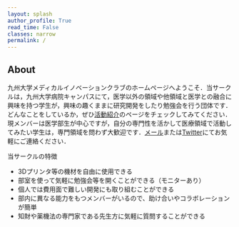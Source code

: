 ```yaml
---
layout: splash
author_profile: True
read_time: False
classes: narrow
permalink: /
---
```

<a name="about"></a>
## About

九州大学メディカルイノベーションクラブのホームページへようこそ．当サークルは，九州大学病院キャンパスにて，医学以外の領域や他領域と医学との融合に興味を持つ学生が，興味の趣くままに研究開発をしたり勉強会を行う団体です．どんなことをしているか，ぜひ[活動紹介]のページをチェックしてみてください．現メンバーは医学部生が中心ですが，自分の専門性を活かして医療領域で活動してみたい学生は，専門領域を問わず大歓迎です．[メール](<mailto:miclub.ku@gmail.com>)または[Twitter]にてお気軽にご連絡ください．

[活動紹介]: https://qumiclub.github.io/about
[Twitter]: https://twitter.com/qumiclub

当サークルの特徴

* 3Dプリンタ等の機材を自由に使用できる
* 部室を使って気軽に勉強会等を開くことができる（モニターあり）
* 個人では費用面で難しい開発にも取り組むことができる
* 部内に異なる能力をもつメンバーがいるので、助け合いやコラボレーションが簡単
* 知財や薬機法の専門家である先生方に気軽に質問することができる

